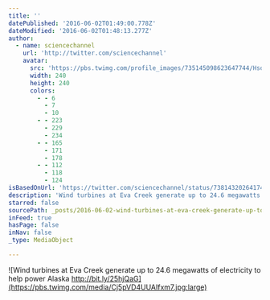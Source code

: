 ```yaml
---
title: ''
datePublished: '2016-06-02T01:49:00.778Z'
dateModified: '2016-06-02T01:48:13.277Z'
author:
  - name: sciencechannel
    url: 'http://twitter.com/sciencechannel'
    avatar:
      src: 'https://pbs.twimg.com/profile_images/735145098623647744/Hsqcxb3x_400x400.jpg'
      width: 240
      height: 240
      colors:
        - - 6
          - 7
          - 10
        - - 223
          - 229
          - 234
        - - 165
          - 171
          - 178
        - - 112
          - 118
          - 124
isBasedOnUrl: 'https://twitter.com/sciencechannel/status/738143202641747968'
description: 'Wind turbines at Eva Creek generate up to 24.6 megawatts of electricity to help power Alaska http://bit.ly/25hjQaG'
starred: false
sourcePath: _posts/2016-06-02-wind-turbines-at-eva-creek-generate-up-to-246-megawatts-of.md
inFeed: true
hasPage: false
inNav: false
_type: MediaObject

---
```

![Wind turbines at Eva Creek generate up to 24.6 megawatts of electricity to help power Alaska http://bit.ly/25hjQaG](https://pbs.twimg.com/media/Cj5pVD4UUAIfxm7.jpg:large)